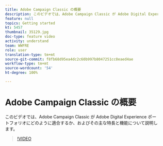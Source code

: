 ```yaml
---
title: Adobe Campaign Classic の概要
description: このビデオでは、Adobe Campaign Classic が Adobe Digital Experience ポートフォリオにどのように適合するか、およびその主な特長と機能について説明します。
feature: null
topics: Getting started
kt: 5457
thumbnail: 35129.jpg
doc-type: feature video
activity: understand
team: WWFRE
role: user
translation-type: tm+mt
source-git-commit: f8fb68d95ea4dc2c60b997b8047251cc8eaed4ae
workflow-type: tm+mt
source-wordcount: '54'
ht-degree: 100%

---
```



# Adobe Campaign Classic の概要

このビデオでは、Adobe Campaign Classic が Adobe Digital Experience ポートフォリオにどのように適合するか、およびその主な特長と機能について説明します。

>[!VIDEO](https://video.tv.adobe.com/v/35129?quality=12)
